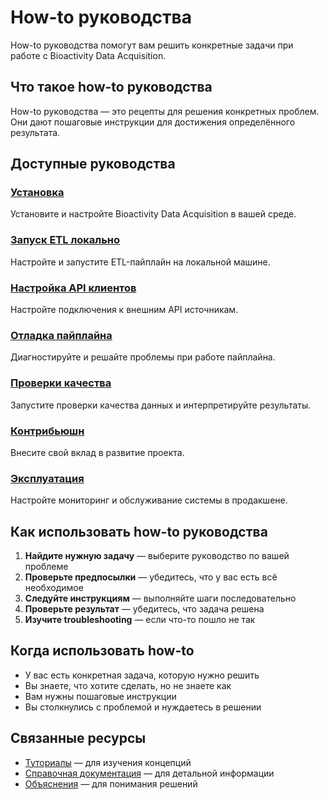 # How-to руководства

How-to руководства помогут вам решить конкретные задачи при работе с Bioactivity Data Acquisition.

## Что такое how-to руководства

How-to руководства — это рецепты для решения конкретных проблем. Они дают пошаговые инструкции для достижения определённого результата.

## Доступные руководства

### [Установка](installation.md)
Установите и настройте Bioactivity Data Acquisition в вашей среде.

### [Запуск ETL локально](run-etl-locally.md)
Настройте и запустите ETL-пайплайн на локальной машине.

### [Настройка API клиентов](configure-api-clients.md)
Настройте подключения к внешним API источникам.

### [Отладка пайплайна](debug-pipeline.md)
Диагностируйте и решайте проблемы при работе пайплайна.

### [Проверки качества](run-quality-checks.md)
Запустите проверки качества данных и интерпретируйте результаты.

### [Контрибьюшн](contribute.md)
Внесите свой вклад в развитие проекта.

### [Эксплуатация](operations.md)
Настройте мониторинг и обслуживание системы в продакшене.

## Как использовать how-to руководства

1. **Найдите нужную задачу** — выберите руководство по вашей проблеме
2. **Проверьте предпосылки** — убедитесь, что у вас есть всё необходимое
3. **Следуйте инструкциям** — выполняйте шаги последовательно
4. **Проверьте результат** — убедитесь, что задача решена
5. **Изучите troubleshooting** — если что-то пошло не так

## Когда использовать how-to

- У вас есть конкретная задача, которую нужно решить
- Вы знаете, что хотите сделать, но не знаете как
- Вам нужны пошаговые инструкции
- Вы столкнулись с проблемой и нуждаетесь в решении

## Связанные ресурсы

- [Туториалы](../tutorials/index.md) — для изучения концепций
- [Справочная документация](../reference/index.md) — для детальной информации
- [Объяснения](../explanations/index.md) — для понимания решений
